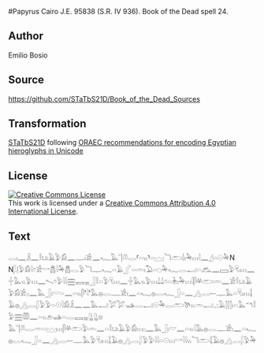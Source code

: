 #Papyrus Cairo J.E. 95838 (S.R. IV 936). Book of the Dead spell 24.

## Author 

Emilio Bosio

## Source 

https://github.com/STaTbS21D/Book_of_the_Dead_Sources

## Transformation 

[STaTbS21D](https://statbs21d.github.io/) following [ORAEC recommendations for encoding Egyptian hieroglyphs in Unicode](https://github.com/oraec/recommendations-encoding-hieroglyphs)

## License 

<a rel="license" href="http://creativecommons.org/licenses/by/4.0/"><img alt="Creative Commons License" style="border-width:0" src="https://i.creativecommons.org/l/by/4.0/88x31.png" /></a><br />This work is licensed under a <a rel="license" href="http://creativecommons.org/licenses/by/4.0/">Creative Commons Attribution 4.0 International License</a>.

## Text 

<hiero><rubrum>𓂋𓏤𓈖𓏎𓈖𓎛𓂓𓏤𓄿𓅱𓀁𓈖𓊃𓏤𓀀𓈖𓆑𓅓𓊹𓌨𓂋</rubrum>⸢𓏏𓏭⸣<rubrum>𓏏𓈉𓆓𓂧𓌃𓏤𓅆𓏥𓇋𓈖</rubrum>𓊨𓏏𓇳𓅆N<br>
N𓆄𓊤𓅱𓀁𓇋𓏌𓀀𓎡𓆣𓇋𓅆𓆣𓂋𓅱𓆓𓊃𓆑𓏏𓄿𓂾𓏏𓏛𓏤𓅐𓏏𓆇𓅆𓆑𓂋𓂝𓏏𓃹𓈖𓈙𓅱𓄛𓏤𓏥𓈖𓏶𓅓𓏭𓅱𓏥𓈖𓍇𓏌𓅱𓇋𓇋𓈗𓈘𓈇𓃀𓎛𓏏𓅱𓄛𓏥𓈖𓏶𓅓𓏭𓅱𓏥𓍑𓍑𓏌𓏏𓇔𓏤𓅆𓏥𓇋𓋴𓋬𓂧𓏛𓈖𓀀𓎛𓂓𓏤𓄿<br>
𓅱𓀁𓀀𓊪𓈖𓅓𓃀𓏤𓎟𓏏𓈖𓏏𓏭𓋴'𓇋'𓅓𓐍𓂋𓊃𓀀𓏤𓈖𓏏𓆑𓐍𓂋𓆑𓃀𓏏𓈖𓂻𓂋𓍿𓊃𓅓𓏏𓄛𓏤𓏥𓆼𓄿𓐍𓂻𓂋𓆄𓅱𓅱𓏏𓇳𓇋𓀁𓏎𓈖𓈖𓅓𓂝𓅯𓅯𓊛𓂋𓂝𓇳𓅆𓂋𓂧𓌗𓏭𓏛𓂝𓈎𓄿𓂭𓂭𓂭𓏤𓏏𓅓𓎔𓎛𓅱𓈗𓏃𓈖𓏏𓏭𓂉𓊛𓏏𓂋𓈘𓈇𓊮𓊮𓊖<br>
𓅓𓊹𓌨𓂋𓏛𓏏𓈉𓏥𓋴𓋬𓂧𓅱𓏛𓈖𓏏𓎛𓂓𓏤𓄿𓅱𓀁𓏥𓊪𓈖𓅓𓃀𓏤𓎟𓈖𓏏𓏭𓇋𓅓𓐍𓂋𓊃𓀀𓏤𓈖𓏏𓆑𓐍𓂋𓆑𓃀𓏏𓈖𓂻𓂋𓍿𓊃𓅓𓅱𓄛𓏤𓏥𓆼𓄿𓐍𓂻𓂋𓆄𓅱𓅱𓇋𓇋𓏏𓇳𓏥<rubrum>𓎡𓇋𓇋𓏭𓆓𓂧</rubrum>𓆼𓄿𓐍𓂻𓂋𓆄𓅱𓅆<br></hiero>